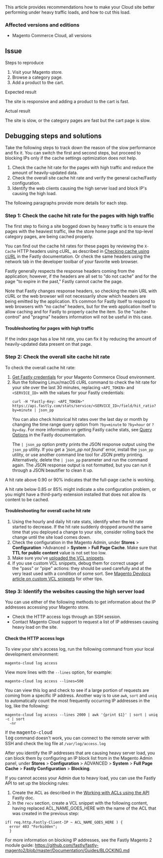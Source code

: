 This article provides recommendations how to make your Cloud site better performing under heavy traffic loads, and how to cut this load.

### Affected versions and editions

*   Magento Commerce Cloud, all versions

## Issue

<span class="wysiwyg-underline">Steps to reproduce</span>

1.   Visit your Magento store.
2.   Browse a category page.
3.   Add a product to the cart.

<span class="wysiwyg-underline">Expected result</span>

The site is responsive and adding a product to the cart is fast.

<span class="wysiwyg-underline">Actual result</span>

The site is slow, or the category pages are fast but the cart page is slow.

## Debugging steps and solutions

Take the following steps to track down the reason of the slow performance and fix it. You can switch the first and second steps, but proceed to blocking IPs only if the cache settings optimization does not help.

1.   Check the cache hit rate for the pages with high traffic and reduce the amount of heavily-updated data.
2.   Check the overall site cache hit rate and verify the general cache/Fastly configuration.
3.   Identify the web clients causing the high server load and block IP's causing the high load.

The following paragraphs provide more details for each step.

### Step 1: Check the cache hit rate for the pages with high traffic

The first step to fixing a site bogged down by heavy traffic is to ensure the pages with the heaviest traffic, like the store home page and the top-level category pages, are being cached properly.

You can find out the cache hit rates for these pages by reviewing the `` X-Cache ``&nbsp;HTTP headers using cURL, as described in <a href="https://docs.fastly.com/guides/debugging/checking-cache#using-curl" target="_self">Checking cache using cURL</a>&nbsp;in the Fastly documentation. Or check the same headers using the network tab in the developer toolbar of your favorite web browser.

Fastly generally respects the response headers coming from the application; however, if the headers are all set to "do not cache" and for the page "to expire in the past," Fastly cannot cache the page.

<p class="warning">Note that Fastly changes response headers, so checking the main URL with cURL or the web browser will not necessarily show which headers are being emitted by the application. It’s common for Fastly itself to respond to web browsers with “no cache” headers, but for the web application itself to allow caching and for Fastly to properly cache the item. So the "cache-control" and "pragma" headers information will not be useful in this case.</p>

#### Troubleshooting for pages with high traffic

If the index page has a low hit rate, you can fix it by reducing the amount of heavily-updated data present on that page.

### Step 2: Check the overall site cache hit rate

To check the overall cache hit rate:

<ol><li>
<a href="http://devdocs.magento.com/guides/v2.3/cloud/cdn/configure-fastly.html#cloud-fastly-creds" target="_self">Get Fastly credentials</a>&nbsp;for your Magento Commerce Cloud environment.</li><li>Run the following Linux/macOS cURL command to check the hit rate for your site over the last 30 minutes, replacing <code>&lt;API_TOKEN&gt;</code> and <code>&lt;SERVICE_ID&gt;</code> with the values for your Fastly credentials:
<pre><code class="language-bash">curl -H "Fastly-Key: &lt;API_TOKEN&gt;" https://api.fastly.com/stats/service/&lt;SERVICE_ID&gt;/field/hit_ratio?by=minute | json_pp</code></pre>
You can also check historical hit rates over the last day or month by changing the time range query option from <code>?by=minute</code> to <code>?by=hour</code> or <code>?by=day</code>.&nbsp;For more information on getting Fastly cache stats, see <a href="https://docs.fastly.com/api/stats#Query" target="_self">Query Options</a> in the Fastly documentation.
<p class="info">The <code>| json_pp</code> option pretty prints the JSON response output using the <code>json_pp</code> utility. If you get a <em>'json_pp not found'</em> error, install the <code>json_pp</code> utility, or use another command line tool for JSON pretty printing. Alternatively, delete the <code>| json_pp</code> parameter and run the command again. The JSON response output is not formatted, but you can run it through a JSON beautifier to clean it up.</p>
</li></ol>

A hit rate above 0.90 or 90% indicates that the full-page cache is working.

A hit rate below 0.85 or 85% might indicate a site configuration problem, or you might have a third-party extension installed that does not allow its content to be cached.

#### Troubleshooting for overall cache hit rate&nbsp;

1.   Using the hourly and daily hit rate stats, identify when the hit rate started to decrease. If the hit rate suddenly dropped around the same time that you deployed a change to your site, consider rolling back the change until the site load comes down.
2.   Check the configuration in the Magento Admin, under __Stores__ &gt; __Configuration__ &gt;Advanced &gt;&nbsp;__System__ &gt; __Full Page Cache__. Make sure that __TTL for public content__ value is not set too low.
3.   Make sure you've <a href="https://devdocs.magento.com/guides/v2.3/cloud/cdn/configure-fastly.html#upload-vcl-snippets" target="_self">uploaded the VCL snippets</a>.
4.   If you use custom VCL snippets, debug them for correct usage of the&nbsp;"pass" or "pipe" actions: they should be used carefully and at the very least used with a condition of some sort. See <a href="https://devdocs.magento.com/guides/v2.3/cloud/cdn/cloud-vcl-custom-snippets.html" target="_self">Magento Devdocs article on custom VCL snippets</a> for other tips.

### Step 3:&nbsp;Identify the websites causing the high server load

You can use either of the following methods to get information about the IP addresses accessing your Magento store.

*   Check the HTTP access logs through an SSH session.
*   Contact Magento Cloud support to request a list of IP addresses causing heavy load on the site.

#### Check the HTTP access logs

To view your site's access log, run the following command from your local development environment:

<pre><code class="language-bash">magento-cloud log access </code></pre>

View more lines with the <code class="language-bash">--lines</code> option, for example:

<pre><code class="language-bash">magento-cloud log access --lines=500</code></pre>

You can view this log and check to see if a large portion of requests are coming from a specific IP address. Another way is to use `` awk ``, `` sort `` and `` uniq `` to automatically count the most frequently occurring IP addresses in the log, like the following:

<pre><code class="language-bash">magento-cloud log access --lines 2000 | awk '{print $1}' | sort | uniq -c | sort
  -nr
</code></pre>

If the <code class="language-bash" style="font-size: 15px;">magento-cloud log</code> command doesn't work, you can connect to the remote server with SSH and check the log file at `` /var/log/access.log ``

After you identify the IP addresses that are causing heavy server load, you can block them by configuring an IP block list from in the Magento Admin panel, under&nbsp;__Stores__&nbsp;&gt; __Configuration__&nbsp;&gt; ADVANCED &gt; __System__&nbsp;&gt; __Full Page Cache__ &gt; __Fastly Configuration__ &gt; __Blocking__.

If you cannot access your Admin due to heavy load, you can use the Fastly API to set up the blocking rules:

1.   Create the ACL as described in the&nbsp;<a href="https://docs.fastly.com/guides/access-control-lists/working-with-acls-using-the-api" target="_self">Working with ACLs using the API</a> Fastly doc.
2.   In the `` recv `` section, create&nbsp;a VCL snippet with the following content, having replaced ACL\_NAME\_GOES\_HERE with the name of the ACL that was created in the previous step:

    if( req.http.Fastly-Client-IP ~ ACL_NAME_GOES_HERE ) {
      error 403 "Forbidden";
      }

For more information on blocking IP addresses, see the Fastly Magento 2 module guide:&nbsp;<a class="external-link" href="https://github.com/fastly/fastly-magento2/blob/master/Documentation/Guides/BLOCKING.md" rel="nofollow">https://github.com/fastly/fastly-magento2/blob/master/Documentation/Guides/BLOCKING.md</a>